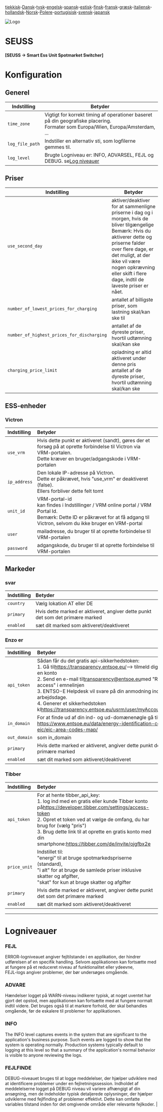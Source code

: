 [tjekkisk](README.cs.md)-[Dansk](README.da.md)-[tysk](README.de.md)-[engelsk](README.md)-[spansk](README.es.md)-[estisk](README.et.md)-[finsk](README.fi.md)-[fransk](README.fr.md)-[græsk](README.el.md)-[italiensk](README.it.md)-[hollandsk](README.nl.md)-[Norsk](README.no.md)-[Polere](README.pl.md)-[portugisisk](README.pt.md)-[svensk](README.sv.md)-[japansk](README.ja.md)

![Logo](views/static/images/logo-seuss.png?raw=true "SEUSS")

# SEUSS

#### [SEUSS -> Smart Ess Unit Spotmarket Switcher]

# Konfiguration

## Generel

| Indstilling     | Betyder                                                                                                                             |
| --------------- | ----------------------------------------------------------------------------------------------------------------------------------- |
| `time_zone`     | Vigtigt for korrekt timing af operationer baseret på din geografiske placering.<br/>Formater som Europa/Wien, Europa/Amsterdam, ... |
| `log_file_path` | Indstiller en alternativ sti, som logfilerne gemmes til.                                                                            |
| `log_level`     | Brugte Logniveau er: INFO, ADVARSEL, FEJL og DEBUG. se[Log niveauer](#loglevels)                                                    |

## Priser

| Indstilling                                | Betyder                                                                                                                                                                                                                                                                               |
| ------------------------------------------ | ------------------------------------------------------------------------------------------------------------------------------------------------------------------------------------------------------------------------------------------------------------------------------------- |
| `use_second_day`                           | aktiver/deaktiver for at sammenligne priserne i dag og i morgen, hvis de bliver tilgængelige<br/>Bemærk: Hvis du aktiverer dette og priserne falder over flere dage, er det muligt, at der ikke vil være nogen opkrævning eller skift i flere dage, indtil de laveste priser er nået. |
| `number_of_lowest_prices_for_charging`     | antallet af billigste priser, som lastning skal/kan ske til                                                                                                                                                                                                                           |
| `number_of_highest_prices_for_discharging` | antallet af de dyreste priser, hvortil udtømning skal/kan ske                                                                                                                                                                                                                         |
| `charging_price_limit`                     | opladning er altid aktiveret under denne pris<br/>antallet af de dyreste priser, hvortil udtømning skal/kan ske                                                                                                                                                                       |

## ESS-enheder

### Victron

| Indstilling  | Betyder                                                                                                                                                                              |
| :----------- | :----------------------------------------------------------------------------------------------------------------------------------------------------------------------------------- |
| `use_vrm`    | Hvis dette punkt er aktiveret (sandt), gøres der et forsøg på at oprette forbindelse til Victron via VRM-portalen.<br/>Dette kræver en bruger/adgangskode i VRM-portalen             |
| `ip_address` | Den lokale IP-adresse på Victron.<br/>Dette er påkrævet, hvis "use_vrm" er deaktiveret (false).<br/>Ellers forbliver dette felt tomt                                                 |
| `unit_id`    | VRM-portal-id<br/>kan findes i Indstillinger / VRM online portal / VRM Portal Id.<br/>Bemærk: Dette ID er påkrævet for at få adgang til Victron, selvom du ikke bruger en VRM-portal |
| `user`       | mailadresse, du bruger til at oprette forbindelse til VRM-portalen                                                                                                                   |
| `password`   | adgangskode, du bruger til at oprette forbindelse til VRM-portalen                                                                                                                   |

## Markeder

### svar

| Indstilling | Betyder                                                                        |
| :---------- | :----------------------------------------------------------------------------- |
| `country`   | Vælg lokation AT eller DE                                                      |
| `primary`   | Hvis dette marked er aktiveret, angiver dette punkt det som det primære marked |
| `enabled`   | sæt dit marked som aktiveret/deaktiveret                                       |

### Enzo er

| Indstilling  | Betyder                                                                                                                                                                                                                                                                                                                                                                                                                         |
| :----------- | :------------------------------------------------------------------------------------------------------------------------------------------------------------------------------------------------------------------------------------------------------------------------------------------------------------------------------------------------------------------------------------------------------------------------------ |
| `api_token`  | Sådan får du det gratis api-sikkerhedstoken:<br/>1. Gå til<https://transparency.entsoe.eu/>--> tilmeld dig og opret en konto<br/>2. Send en e-mail til[transparency@entsoe.eu](mailto:transparency@entsoe.eu)med "Restful API access" i emnelinjen<br/>3. ENTSO-E Helpdesk vil svare på din anmodning inden for 3 arbejdsdage.<br/>4. Generer et sikkerhedstoken kl<https://transparency.entsoe.eu/usrm/user/myAccountSettings> |
| `in_domain`  | For at finde ud af din ind- og ud-domænenøgle gå til:<br/><https://www.entsoe.eu/data/energy-identification-codes-eic/eic-area-codes-map/>                                                                                                                                                                                                                                                                                      |
| `out_domain` | som in_domain                                                                                                                                                                                                                                                                                                                                                                                                                   |
| `primary`    | Hvis dette marked er aktiveret, angiver dette punkt det som det primære marked                                                                                                                                                                                                                                                                                                                                                  |
| `enabled`    | sæt dit marked som aktiveret/deaktiveret                                                                                                                                                                                                                                                                                                                                                                                        |

### Tibber

| Indstilling  | Betyder                                                                                                                                                                                                                                                                                                                                |
| :----------- | :------------------------------------------------------------------------------------------------------------------------------------------------------------------------------------------------------------------------------------------------------------------------------------------------------------------------------------- |
| `api_token`  | For at hente tibber_api_key:<br/>1. log ind med en gratis eller kunde Tibber konto på<https://developer.tibber.com/settings/access-token><br/>2. Opret et token ved at vælge de omfang, du har brug for (vælg "pris")<br/>3. Brug dette link til at oprette en gratis konto med din smartphone:<https://tibber.com/de/invite/ojgfbx2e> |
| `price_unit` | Indstillet til:<br/>"energi" til at bruge spotmarkedspriserne (standard),<br/>"i alt" for at bruge de samlede priser inklusive skatter og afgifter,<br/>"skat" for kun at bruge skatter og afgifter                                                                                                                                    |
| `primary`    | Hvis dette marked er aktiveret, angiver dette punkt det som det primære marked                                                                                                                                                                                                                                                         |
| `enabled`    | sæt dit marked som aktiveret/deaktiveret                                                                                                                                                                                                                                                                                               |

* * *

# Logniveauer

### FEJL

ERROR-logniveauet angiver fejltilstande i en applikation, der hindrer udførelsen af ​​en specifik handling. Selvom applikationen kan fortsætte med at fungere på et reduceret niveau af funktionalitet eller ydeevne,<br/>FEJL-logs angiver problemer, der bør undersøges omgående.

### ADVARE

Hændelser logget på WARN-niveau indikerer typisk, at noget uventet har gjort det
opstod, men applikationen kan fortsætte med at fungere normalt indtil videre.
Det bruges også til at markere forhold, der skal behandles omgående, før de
eskalere til problemer for applikationen.

### INFO

The INFO level captures events in the system that are significant to the
application's business purpose. Such events are logged to show that the system is
operating normally. Production systems typically default to logging at this level
so that a summary of the application's normal behavior is visible to anyone
 reviewing the logs.

### FEJLFINDE

DEBUG-niveauet bruges til at logge meddelelser, der hjælper udviklere med at identificere
problemer under en fejlretningssession. Indholdet af meddelelserne logget på DEBUG
niveau vil variere afhængigt af din ansøgning, men de indeholder typisk
detaljerede oplysninger, der hjælper udviklerne med fejlfinding af problemer
effektivt. Dette kan omfatte variables tilstand inden for det omgivende område eller
relevante fejlkoder. |
